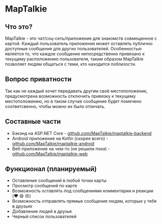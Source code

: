 # MapTalkie

## Что это?
MapTalkie - это чат/соц-сеть/приложение для знакомств совмещенное с картой. 
Каждый пользователь приложения может оставлять публично доступные сообщения 
для других пользователей. Особенностью является то, что каждое сообщение 
непосредственно привязано к текущему расположению пользователя, таким образом
MapTalkie позволяет людям общаться с теми, кто находится поблизости.

## Вопрос приватности
Так как не каждый хочет передавать другим своё местоположение, предусмотрена
возможность отключить привязку к текущему местоположению, но в таком случае
сообщение будет помечено соответсвенно, чтобы можно их было отличать.

## Составные части
* Бэкэнд на ASP.NET Core - [github.com/MapTalkie/maptalkie-backend](https://github.com/MapTalkie/maptalkie-backend)
* Android приложение на Kotlin (скорее всего) - [github.com/MapTalkie/maptalkie-android](https://github.com/MapTalkie/maptalkie-android)
* Веб-приложение на чем-то (не решили пока) - [github.com/MapTalkie/maptalkie-web](https://github.com/MapTalkie/maptalkie-web)

## Функционал (планируемый)
* Оставление сообщений в любой точки карты
* Просмотр сообщений по карте
* Возможность оставлять под сообщениями комментарии и реакции (:heart: :smile: :angry:)
* Возможность отправлять прямые сообщения людям, которые у тебя в друзьях
* Добавление людей в друзья
* Черный список пользователей
